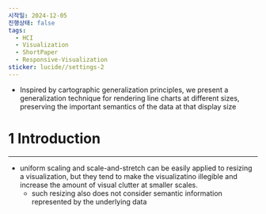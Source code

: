 ```yaml
---
시작일: 2024-12-05
진행상태: false
tags:
  - HCI
  - Visualization
  - ShortPaper
  - Responsive-Visualization
sticker: lucide//settings-2
---
```

- Inspired by cartographic generalization principles, we present a generalization technique for rendering line charts at different sizes, preserving the important semantics of the data at that display size

# 1 Introduction
---
- uniform scaling and scale-and-stretch can be easily applied to resizing a visualization, but they tend to make the visualizatino illegible and increase the amount of visual clutter at smaller scales.
	- such resizing also does not consider semantic information represented by the underlying data